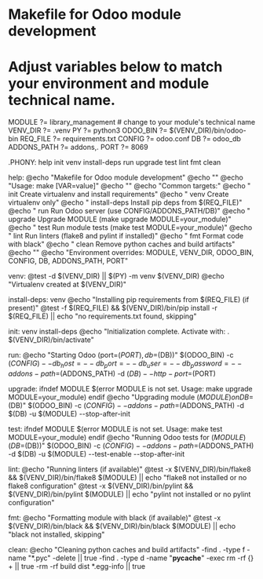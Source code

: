 # Makefile for Odoo module development
# Adjust variables below to match your environment and module technical name.

MODULE ?= library_management                   # change to your module's technical name
VENV_DIR ?= .venv
PY ?= python3
ODOO_BIN ?= $(VENV_DIR)/bin/odoo-bin
REQ_FILE ?= requirements.txt
CONFIG ?= odoo.conf
DB ?= odoo_db
ADDONS_PATH ?= addons,.
PORT ?= 8069

.PHONY: help init venv install-deps run upgrade test lint fmt clean

help:
	@echo "Makefile for Odoo module development"
	@echo ""
	@echo "Usage: make <target> [VAR=value]"
	@echo ""
	@echo "Common targets:"
	@echo "  init               Create virtualenv and install requirements"
	@echo "  venv               Create virtualenv only"
	@echo "  install-deps       Install pip deps from $(REQ_FILE)"
	@echo "  run                Run Odoo server (use CONFIG/ADDONS_PATH/DB)"
	@echo "  upgrade            Upgrade MODULE (make upgrade MODULE=your_module)"
	@echo "  test               Run module tests (make test MODULE=your_module)"
	@echo "  lint               Run linters (flake8 and pylint if installed)"
	@echo "  fmt                Format code with black"
	@echo "  clean              Remove python caches and build artifacts"
	@echo ""
	@echo "Environment overrides: MODULE, VENV_DIR, ODOO_BIN, CONFIG, DB, ADDONS_PATH, PORT"

venv:
	@test -d $(VENV_DIR) || $(PY) -m venv $(VENV_DIR)
	@echo "Virtualenv created at $(VENV_DIR)"

install-deps: venv
	@echo "Installing pip requirements from $(REQ_FILE) (if present)"
	@test -f $(REQ_FILE) && $(VENV_DIR)/bin/pip install -r $(REQ_FILE) || echo "no requirements.txt found, skipping"

init: venv install-deps
	@echo "Initialization complete. Activate with: . $(VENV_DIR)/bin/activate"

run:
	@echo "Starting Odoo (port=$(PORT), db=$(DB))"
	$(ODOO_BIN) -c $(CONFIG) --db_host= --db_port= --db_user= --db_password= --addons-path=$(ADDONS_PATH) -d $(DB) --http-port=$(PORT)

upgrade:
ifndef MODULE
	$(error MODULE is not set. Usage: make upgrade MODULE=your_module)
endif
	@echo "Upgrading module $(MODULE) on DB=$(DB)"
	$(ODOO_BIN) -c $(CONFIG) --addons-path=$(ADDONS_PATH) -d $(DB) -u $(MODULE) --stop-after-init

test:
ifndef MODULE
	$(error MODULE is not set. Usage: make test MODULE=your_module)
endif
	@echo "Running Odoo tests for $(MODULE) (DB=$(DB))"
	$(ODOO_BIN) -c $(CONFIG) --addons-path=$(ADDONS_PATH) -d $(DB) -u $(MODULE) --test-enable --stop-after-init

lint:
	@echo "Running linters (if available)"
	@test -x $(VENV_DIR)/bin/flake8 && $(VENV_DIR)/bin/flake8 $(MODULE) || echo "flake8 not installed or no flake8 configuration"
	@test -x $(VENV_DIR)/bin/pylint && $(VENV_DIR)/bin/pylint $(MODULE) || echo "pylint not installed or no pylint configuration"

fmt:
	@echo "Formatting module with black (if available)"
	@test -x $(VENV_DIR)/bin/black && $(VENV_DIR)/bin/black $(MODULE) || echo "black not installed, skipping"

clean:
	@echo "Cleaning python caches and build artifacts"
	-find . -type f -name "*.pyc" -delete || true
	-find . -type d -name "__pycache__" -exec rm -rf {} + || true
	-rm -rf build dist *.egg-info || true
